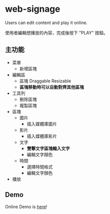 # web-signage
Users can edit content and play it online.

使用者編輯想播放的內容，完成後按下 "PLAY" 按鈕。

## 主功能

* 菜單
  * 新增區塊
* 編輯區
  * 區塊 Draggable Resizable
  * **區塊移動時可以自動對齊其他區塊**
* 工具列
  * 刪除區塊
  * 複製區塊
* 區塊
  * 圖片
    * 插入媒體庫圖片
  * 影片
    * 插入媒體庫影片
  * 文字
    * **雙擊文字區塊輸入文字**
    * 編輯文字顏色
  * 時間
    * 選擇時間格式
    * 編輯文字顏色
* 播放

## Demo

Online Demo is [here](https://mujungho.github.io/web-signage/)!
